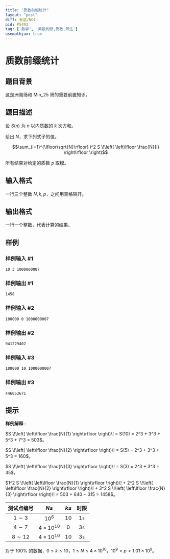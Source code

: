 ```yaml
---
title: "质数前缀统计"
layout: "post"
diff: 省选/NOI-
pid: P5493
tag: ['数学', '素数判断,质数,筛法']
usemathjax: true
---
```


# 质数前缀统计
## 题目背景

这是洲阁筛和 Min_25 筛的重要前置知识。
## 题目描述

设 $S(n)$ 为 $n$ 以内质数的 $k$ 次方和。

给出 $N$，求下列式子的值。

$$\sum_{i=1}^{\lfloor\sqrt{N}\rfloor} i^2 S \!\left( \left\lfloor \frac{N}{i} \right\rfloor \right)$$

所有结果对给定的质数 $p$ 取模。


## 输入格式

一行三个整数 $N,k,p$，之间用空格隔开。
## 输出格式

一行一个整数，代表计算的结果。
## 样例

### 样例输入 #1
```
10 3 1000000007
```
### 样例输出 #1
```
1458
```
### 样例输入 #2
```
100000 0 1000000007
```
### 样例输出 #2
```
941229402
```
### 样例输入 #3
```
100000 10 1000000007
```
### 样例输出 #3
```
446053671
```
## 提示

**样例解释** : 

$S \!\left( \left\lfloor \frac{N}{1} \right\rfloor \right)\! = S(10) = 2^3 + 3^3 + 5^3 + 7^3 = 503$。

$S \!\left( \left\lfloor \frac{N}{2} \right\rfloor \right)\! = S(5) = 2^3 + 3^3 + 5^3 = 160$。

$S \!\left( \left\lfloor \frac{N}{3} \right\rfloor \right)\! = S(3) = 2^3 + 3^3 = 35$。

$1^2 S \!\left( \left\lfloor \frac{N}{1} \right\rfloor \right)\! + 2^2 S \!\left( \left\lfloor \frac{N}{2} \right\rfloor \right)\! + 3^2 S \!\left( \left\lfloor \frac{N}{3} \right\rfloor \right)\! = 503 + 640 + 315 = 1458$。

| 测试点编号 | $N \le$ | $k \le$ | 时限 |
| :--: | :--: | :--: | :--: |
| $1\sim 3$ | $10^6$ | $10$ | $1\texttt s$ |
| $4\sim 7$ | $4\times {10}^{10}$ | $0$ | $3\texttt s$ |
| $8\sim 12$ | $4\times {10}^{10}$ | $10$ | $3\texttt s$ |

对于 $100\%$ 的数据，$0 \le k \le 10$，$1 \le N \le 4\times {10}^{10}$，${10}^9 < p < 1.01 \times {10}^9$。
